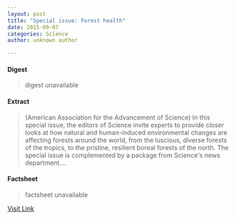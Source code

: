 ```yaml
---
layout: post
title: "Special issue: Forest health"
date: 2015-09-07
categories: Science
author: unknown author

---
```



#### Digest
>digest unavailable

#### Extract
>(American Association for the Advancement of Science) In this special issue, the editors of Science invite experts to provide closer looks at how natural and human-induced environmental changes are affecting forests around the world, from the luscious, diverse forests of the tropics, to the pristine, resilient boreal forests of the north. The special issue is complemented by a package from Science's news department....

#### Factsheet
>factsheet unavailable

[Visit Link](http://www.eurekalert.org/pub_releases/2015-08/aaft-sif081715.php)



